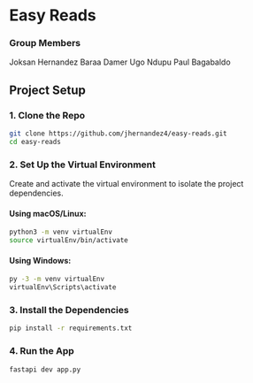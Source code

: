 # Easy Reads

### Group Members
Joksan Hernandez
Baraa Damer
Ugo Ndupu
Paul Bagabaldo

## Project Setup

### 1. Clone the Repo
```bash
git clone https://github.com/jhernandez4/easy-reads.git
cd easy-reads
```

### 2. Set Up the Virtual Environment

Create and activate the virtual environment to isolate the project dependencies.

#### Using macOS/Linux:
```bash
python3 -m venv virtualEnv
source virtualEnv/bin/activate
```

#### Using Windows:
```bash
py -3 -m venv virtualEnv
virtualEnv\Scripts\activate
```

### 3. Install the Dependencies
```bash
pip install -r requirements.txt
```

### 4. Run the App
```bash
fastapi dev app.py
```
